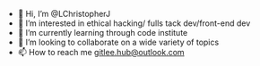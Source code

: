 - 👋 Hi, I’m @LChristopherJ
- 👀 I’m interested in ethical hacking/ fulls tack dev/front-end dev
- 🌱 I’m currently learning through code institute
- 💞️ I’m looking to collaborate on a wide variety of topics
- 📫 How to reach me gitlee.hub@outlook.com

<!---
LChristopherJ/LChristopherJ is a ✨ special ✨ repository because its `README.md` (this file) appears on your GitHub profile.
You can click the Preview link to take a look at your changes.
--->
